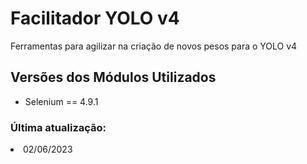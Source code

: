 <div>
  <h1>Facilitador YOLO v4</h1>
  <p>Ferramentas para agilizar na criação de novos pesos para o YOLO v4</p>
</div>

<div>
  <h2>Versões dos Módulos Utilizados</h2>
  <ul>
    <li>Selenium == 4.9.1</li>
  </ul>
</div>

<div>
  <h3>Última atualização:</h3>
  <li>02/06/2023</li>
</div>
